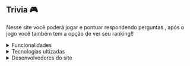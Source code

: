 ## Trivia 🎮

Nesse site você poderá jogar e pontuar respondendo perguntas , após o jogo você também tem a opção de ver seu ranking!!


<details>
  <summary>
    Funcionalidades 
  </summary>
  
  <ul>
    <li>Responder perguntas e pontuar quantas vezes quiser</li>
    <li>Ver o ranking de pontuação</li>
  </ul>
 </details>
 
 
<details>
  <summary>
    Tecnologias ultizadas
  </summary>
  
  <ul>
    <li> React </li>
    <li> Redux </li>
  </ul>
 </details>
 
 <details>
  <summary>
    Desenvolvedores do site
  </summary>
  
  <ul>
    <li> Gustavo Aquino </li>
    <li> Robson Narcizo </li>
    <li> Guilherme Machado </li>
    <li> Isaac Nickolas Elias do Rego </li>
    <li> Leonardo Gabriel de Lara </li>
    <li> Lucas Gomes Filgueiras Tavares </li>
  </ul>
 </details>